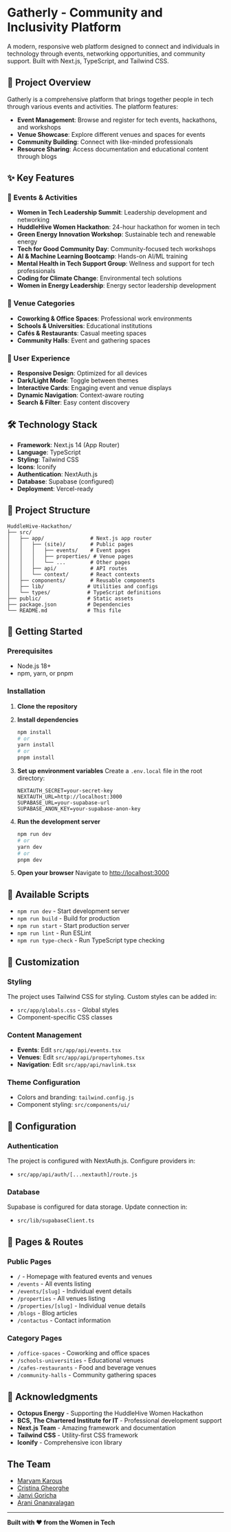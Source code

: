 # Gatherly - Community and Inclusivity Platform

A modern, responsive web platform designed to connect and individuals in technology through events, networking opportunities, and community support. Built with Next.js, TypeScript, and Tailwind CSS.

## 🌟 Project Overview

Gatherly is a comprehensive platform that brings together people in tech through various events and activities. The platform features:

- **Event Management**: Browse and register for tech events, hackathons, and workshops
- **Venue Showcase**: Explore different venues and spaces for events
- **Community Building**: Connect with like-minded professionals
- **Resource Sharing**: Access documentation and educational content through blogs

## ✨ Key Features

### 🎯 Events & Activities
- **Women in Tech Leadership Summit**: Leadership development and networking
- **HuddleHive Women Hackathon**: 24-hour hackathon for women in tech
- **Green Energy Innovation Workshop**: Sustainable tech and renewable energy
- **Tech for Good Community Day**: Community-focused tech workshops
- **AI & Machine Learning Bootcamp**: Hands-on AI/ML training
- **Mental Health in Tech Support Group**: Wellness and support for tech professionals
- **Coding for Climate Change**: Environmental tech solutions
- **Women in Energy Leadership**: Energy sector leadership development

### 🏢 Venue Categories
- **Coworking & Office Spaces**: Professional work environments
- **Schools & Universities**: Educational institutions
- **Cafés & Restaurants**: Casual meeting spaces
- **Community Halls**: Event and gathering spaces

### 🎨 User Experience
- **Responsive Design**: Optimized for all devices
- **Dark/Light Mode**: Toggle between themes
- **Interactive Cards**: Engaging event and venue displays
- **Dynamic Navigation**: Context-aware routing
- **Search & Filter**: Easy content discovery

## 🛠️ Technology Stack

- **Framework**: Next.js 14 (App Router)
- **Language**: TypeScript
- **Styling**: Tailwind CSS
- **Icons**: Iconify
- **Authentication**: NextAuth.js
- **Database**: Supabase (configured)
- **Deployment**: Vercel-ready

## 📁 Project Structure

```
HuddleHive-Hackathon/
├── src/
│   ├── app/               # Next.js app router
│   │   ├── (site)/        # Public pages
│   │   │   ├── events/    # Event pages
│   │   │   ├── properties/ # Venue pages
│   │   │   └── ...        # Other pages
│   │   ├── api/           # API routes
│   │   └── context/       # React contexts
│   ├── components/        # Reusable components
│   ├── lib/              # Utilities and configs
│   └── types/            # TypeScript definitions
├── public/               # Static assets
├── package.json          # Dependencies
└── README.md             # This file
```

## 🚀 Getting Started

### Prerequisites
- Node.js 18+ 
- npm, yarn, or pnpm

### Installation

1. **Clone the repository**

2. **Install dependencies**
   ```bash
   npm install
   # or
   yarn install
   # or
   pnpm install
   ```

3. **Set up environment variables**
   Create a `.env.local` file in the root directory:
   ```env
   NEXTAUTH_SECRET=your-secret-key
   NEXTAUTH_URL=http://localhost:3000
   SUPABASE_URL=your-supabase-url
   SUPABASE_ANON_KEY=your-supabase-anon-key
   ```

4. **Run the development server**
   ```bash
   npm run dev
   # or
   yarn dev
   # or
   pnpm dev
   ```

5. **Open your browser**
   Navigate to [http://localhost:3000](http://localhost:3000)

## 📖 Available Scripts

- `npm run dev` - Start development server
- `npm run build` - Build for production
- `npm run start` - Start production server
- `npm run lint` - Run ESLint
- `npm run type-check` - Run TypeScript type checking

## 🎨 Customization

### Styling
The project uses Tailwind CSS for styling. Custom styles can be added in:
- `src/app/globals.css` - Global styles
- Component-specific CSS classes

### Content Management
- **Events**: Edit `src/app/api/events.tsx`
- **Venues**: Edit `src/app/api/propertyhomes.tsx`
- **Navigation**: Edit `src/app/api/navlink.tsx`

### Theme Configuration
- Colors and branding: `tailwind.config.js`
- Component styling: `src/components/ui/`

## 🔧 Configuration

### Authentication
The project is configured with NextAuth.js. Configure providers in:
- `src/app/api/auth/[...nextauth]/route.js`

### Database
Supabase is configured for data storage. Update connection in:
- `src/lib/supabaseClient.ts`

## 📱 Pages & Routes

### Public Pages
- `/` - Homepage with featured events and venues
- `/events` - All events listing
- `/events/[slug]` - Individual event details
- `/properties` - All venues listing
- `/properties/[slug]` - Individual venue details
- `/blogs` - Blog articles
- `/contactus` - Contact information

### Category Pages
- `/office-spaces` - Coworking and office spaces
- `/schools-universities` - Educational venues
- `/cafes-restaurants` - Food and beverage venues
- `/community-halls` - Community gathering spaces

## 🙏 Acknowledgments

- **Octopus Energy** - Supporting the HuddleHive Women Hackathon
- **BCS, The Chartered Institute for IT** - Professional development support
- **Next.js Team** - Amazing framework and documentation
- **Tailwind CSS** - Utility-first CSS framework
- **Iconify** - Comprehensive icon library

## The Team 

- [Maryam Karous](https://www.linkedin.com/in/maryam-karous-78b674280)
- [Cristina Gheorghe](https://www.linkedin.com/in/cristina-gheorghe-0a6053285/)
- [Janvi Goricha](https://www.linkedin.com/in/janvi-goricha/)
- [Arani Gnanavalagan](https://www.linkedin.com/in/arani-gnanavalagan/)

---

**Built with ❤️ from the Women in Tech**
